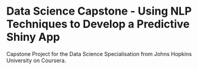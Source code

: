 # Data Science Capstone - Using NLP Techniques to Develop a Predictive Shiny App

Capstone Project for the Data Science Specialisation from Johns Hopkins University on Coursera.
